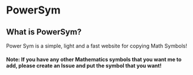 # PowerSym
## What is PowerSym? 
Power Sym is a simple, light and a fast website for copying Math Symbols!

#### Note: If you have any other Mathematics symbols that you want me to add, please create an Issue and put the symbol that you want!
